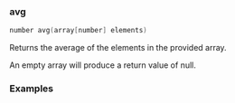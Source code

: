 ### avg

```c++
number avg(array[number] elements)
```

Returns the average of the elements in the provided array.

An empty array will produce a return value of null.

### Examples


